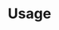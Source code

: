 ---
title: Usage
search_hidden: true
# header: 
#     background: "linear-gradient(336deg, rgba(0,0,255,.8), rgba(0,0,255,0) 70.71%), linear-gradient(217deg, rgba(255,0,0,.8), rgba(255,0,0,0) 70.71%), linear-gradient(30deg, rgba(0,255,0,.8), rgba(0,255,0,0) 70.71%);"
---